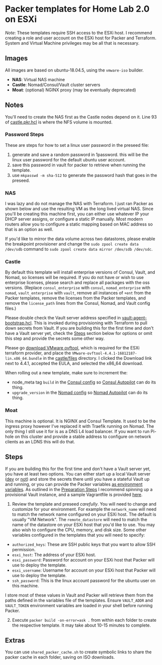 # Packer templates for Home Lab 2.0 on ESXi

*Note*: These templates require SSH access to the ESXi host. I recommend creating a role and user account on the ESXi host for Packer and Terraform. System and Virtual Machine privileges may be all that is necessary.

## Images
All images are based on ubuntu-18.04.5, using the `vmware-iso` builder.

* **NAS**: Virtual NAS machine
* **Castle**: Nomad/Consul/Vault cluster servers
* **Moat**: (optional) NGINX proxy (may be eventually deprecated)

## Notes
You'll need to create the NAS first as the Castle nodes depend on it. Line 93 of [castle.pkr.hcl](./castle/castle.pkr.hcl#L93) is where the NFS volume is mounted.

### Password Steps
These are steps for how to set a linux user password in the preseed file:
1. generate and save a random password in 1password. this will be the linux user password for the default ubuntu user account.
2. save this password in vault for packer to retrieve when running the template.
3. use `mkpasswd -m sha-512` to generate the password hash that goes in the preseed.

### NAS
I was lazy and do not manage the NAS with Terraform. I just ran Packer as shown below and use the resulting VM as the long lived virtual NAS. Since you'll be creating this machine first, you can either use whatever IP your DHCP server assigns, or configure a static IP manually. Most modern routers allow you to configure a static mapping based on MAC address so that is an option as well.

If you'd like to mirror the data volume across two datastores, please enable the breakpoint provisioner and change the `sudo zpool create data /dev/sdb` command to `sudo zpool create data mirror /dev/sdb /dev/sdc`.

### Castle
By default this template will install enterprise versions of Consul, Vault, and Nomad, so licenses will be required. If you do not have or wish to use enterprise licenses, please search and replace all packages with the oss versions. (Replace `consul_enterprise` with `consul`, `nomad_enterprise` with `nomad`, `vault_enterprise` with `vault`, remove all instances of `+ent` from the Packer templates, remove the licenses from the Packer templates, and remove the `license_path` lines from the Consul, Nomad, and Vault config files.)

Please double check the Vault server address specified in [vault-agent-bootstrap.hcl](./castle/files/vault-agent-bootstrap.hcl). This is invoked during provisioning with Terraform to pull down secrets from Vault. If you are building this for the first time and don't have a Vault server yet, check the [Steps](#steps) section below for options or omit this step and provide the secrets some other way. 

Please go [download VMware ovftool](https://code.vmware.com/web/tool/4.4.0/ovf), which is required for the ESXi terraform provider, and place the `VMware-ovftool-4.4.1-16812187-lin.x86_64.bundle` in the [castle/files](./castle/files) directory. I clicked the Download link next to 4.4.1, accepted the EULA, and selected the x86_64 download.

When rolling out a new template, make sure to increment the:
- node_meta tag `build` in the [Consul config](./castle/files/consul.hcl) so [Consul Autopilot](https://learn.hashicorp.com/tutorials/consul/upgrade-automation) can do its thing.
- `upgrade_version` in the [Nomad config](./castle/files/nomad.hcl) so [Nomad Autopilot](https://learn.hashicorp.com/tutorials/nomad/autopilot) can do its thing.

### Moat
This machine is optional. It is NGINX and Consul Template. It used to be the ingress proxy however I've replaced it with Traefik running on Nomad. The only thing I still use it for is as a DNS L4 load balancer. If you want to run Pi-hole on this cluster and provide a stable address to configure on network clients as an LDNS this will do that. 

## Steps
If you are building this for the first time and don't have a Vault server yet, you have at least two options. You can either start up a local Vault server ([dev](https://learn.hashicorp.com/tutorials/vault/getting-started-dev-server) or [not](https://learn.hashicorp.com/tutorials/vault/getting-started-deploy)) and store the secrets there until you have a stateful Vault up and running, or you can provide the Packer variables [as environment variables](https://www.packer.io/docs/templates/legacy_json_templates/user-variables#environment-variables). As outlined in the [Preparation Steps](../../README.md#preparation-steps) I recommend spinning up a provisional Vault instance, and a sample Vagrantfile is provided [here](https://github.com/assareh/home-lab/blob/main/vagrant/Vagrantfile).

1. Review the template and preseed *carefully*. You will need to change and customize for your environment. For example the `network_name` will need to match the network name configured on your ESXi host. The default is usually "VM Network". The `remote_datastore` will need to match the name of the datastore on your ESXi host that you'd like to use. You may also wish to configure the CPU, memory, and disk size. Some other variables configured in the templates that you will need to specify:
- `authorized_keys`: These are SSH public keys that you want to allow SSH permission.
- `esxi_host`: The address of your ESXi host.
- `esxi_password`: Password for account on your ESXi host that Packer will use to deploy the template.
- `esxi_username`: Username for account on your ESXi host that Packer will use to deploy the template.
- `ssh_password`: This is the linux account password for the ubuntu user on this machine. 

I store most of these values in Vault and Packer will retrieve them from the paths defined in the variables file of the templates. Ensure `VAULT_ADDR` and `VAULT_TOKEN` environment variables are loaded in your shell before running Packer.

2. Execute `packer build -on-error=ask .` from within each folder to create the respective template. It may take about 10-15 minutes to complete.

## Extras
You can use `shared_packer_cache.sh` to create symbolic links to share the packer cache in each folder, saving on ISO downloads.
